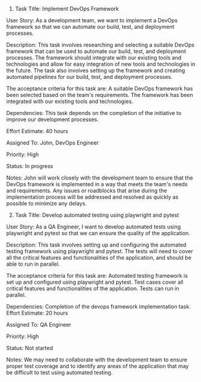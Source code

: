 1. Task Title: Implement DevOps Framework

User Story: As a development team, we want to implement a DevOps framework so that we can automate our build, test, and deployment processes.

Description: This task involves researching and selecting a suitable DevOps framework that can be used to automate our build, test, and deployment processes. The framework should integrate with our existing tools and technologies and allow for easy integration of new tools and technologies in the future. The task also involves setting up the framework and creating automated pipelines for our build, test, and deployment processes. 

The acceptance criteria for this task are:
A suitable DevOps framework has been selected based on the team's requirements.
The framework has been integrated with our existing tools and technologies.

Dependencies: This task depends on the completion of the initiative to improve our development processes.

Effort Estimate: 40 hours

Assigned To: John, DevOps Engineer

Priority: High

Status: In progress

Notes: John will work closely with the development team to ensure that the DevOps framework is implemented in a way that meets the team's needs and requirements. Any issues or roadblocks that arise during the implementation process will be addressed and resolved as quickly as possible to minimize any delays.



2. Task Title: Develop automated testing using playwright and pytest

User Story: As a QA Engineer, I want to develop automated tests using playwright and pytest so that we can ensure the quality of the application.

Description: This task involves setting up and configuring the automated testing framework using playwright and pytest. The tests will need to cover all the critical features and functionalities of the application, and should be able to run in parallel. 

The acceptance criteria for this task are:
Automated testing framework is set up and configured using playwright and pytest.
Test cases cover all critical features and functionalities of the application.
Tests can run in parallel.

Dependencies:
Completion of the devops framework implementation task.
Effort Estimate: 20 hours

Assigned To: QA Engineer

Priority: High

Status: Not started

Notes: We may need to collaborate with the development team to ensure proper test coverage and to identify any areas of the application that may be difficult to test using automated testing.





